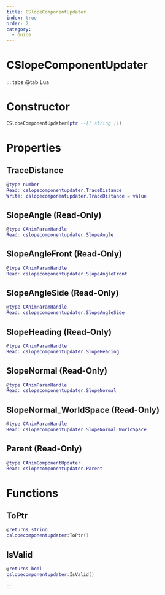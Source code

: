 ```yaml
---
title: CSlopeComponentUpdater
index: true
order: 2
category:
  - Guide
---
```


# CSlopeComponentUpdater

::: tabs
@tab Lua
# Constructor
```lua
CSlopeComponentUpdater(ptr --[[ string ]])
```
# Properties
## TraceDistance 
```lua
@type number
Read: cslopecomponentupdater.TraceDistance
Write: cslopecomponentupdater.TraceDistance = value
```
## SlopeAngle (Read-Only)
```lua
@type CAnimParamHandle
Read: cslopecomponentupdater.SlopeAngle
```
## SlopeAngleFront (Read-Only)
```lua
@type CAnimParamHandle
Read: cslopecomponentupdater.SlopeAngleFront
```
## SlopeAngleSide (Read-Only)
```lua
@type CAnimParamHandle
Read: cslopecomponentupdater.SlopeAngleSide
```
## SlopeHeading (Read-Only)
```lua
@type CAnimParamHandle
Read: cslopecomponentupdater.SlopeHeading
```
## SlopeNormal (Read-Only)
```lua
@type CAnimParamHandle
Read: cslopecomponentupdater.SlopeNormal
```
## SlopeNormal_WorldSpace (Read-Only)
```lua
@type CAnimParamHandle
Read: cslopecomponentupdater.SlopeNormal_WorldSpace
```
## Parent (Read-Only)
```lua
@type CAnimComponentUpdater
Read: cslopecomponentupdater.Parent
```
# Functions
## ToPtr
```lua
@returns string
cslopecomponentupdater:ToPtr()
```
## IsValid
```lua
@returns bool
cslopecomponentupdater:IsValid()
```

:::